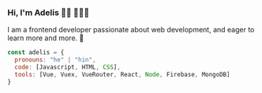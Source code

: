 ### Hi, I'm Adelis 👋🏾 👩🏾‍💻

 I am a frontend developer passionate about web development, and eager to learn more and more. 🙌
```js
const adelis = {
  pronouns: "he" | "hin",
  code: [Javascript, HTML, CSS],
  tools: [Vue, Vuex, VueRouter, React, Node, Firebase, MongoDB]
}
```
<!--
**AdelisJose97/Adelisjose97** is a ✨ _special_ ✨ repository because its `README.md` (this file) appears on your GitHub profile.

Here are some ideas to get you started:

- 🔭 I’m currently working on ...
- 🌱 I’m currently learning ...
- 👯 I’m looking to collaborate on ...
- 🤔 I’m looking for help with ...
- 💬 Ask me about ...
- 📫 How to reach me: ...
- 😄 Pronouns: ...
- ⚡ Fun fact: ...
-->
